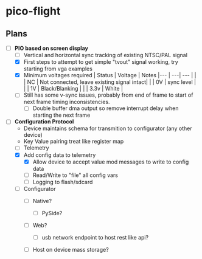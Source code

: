 # pico-flight




## Plans
  - [ ] **PIO based on screen display**
    - [ ] Vertical and horizontal sync tracking of existing NTSC/PAL signal
    - [x] First steps to attempt to get simple "tvout" signal working, try starting from vga examples
    - [x] Minimum voltages required
       | Status | Voltage | Notes
       |--- | ---| --- |
       |  | NC | Not connected, leave existing signal intact|
       |  | 0V | sync level |
       |  | 1V | Black/Blanking  |
       |  | 3.3v | White |
    - [ ] Still has some v-sync issues, probably from end of frame to start of next frame timing inconsistencies.
      - [ ] Double buffer dma output so remove interrupt delay when starting the next frame
       
  - [ ] **Configuration Protocol**
    * Device maintains schema for transmition to configurator (any other device)
    * Key Value pairing treat like register map
    - [ ] Telemetry
    - [x] Add config data to telemetry
      - [x] Allow device to accept value mod messages to write to config data
      - [ ] Read/Write to "file" all config vars
      - [ ] Logging to flash/sdcard
    - [ ] Configurator
      - [ ] Native?
        -[ ] PySide?
      - [ ] Web?
        -[ ] usb network endpoint to host rest like api?
      - [ ] Host on device mass storage?
    
